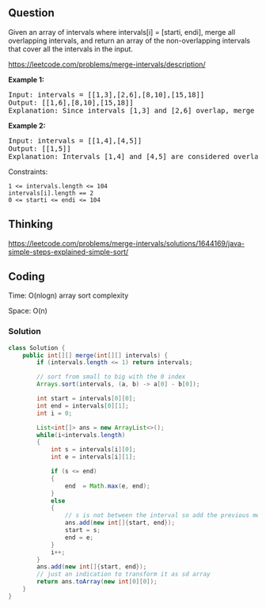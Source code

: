 ## Question
Given an array of intervals where intervals[i] = [starti, endi], merge all overlapping intervals, and return an array of the non-overlapping intervals that cover all the intervals in the input.

https://leetcode.com/problems/merge-intervals/description/

**Example 1:**
<pre>
Input: intervals = [[1,3],[2,6],[8,10],[15,18]]
Output: [[1,6],[8,10],[15,18]]
Explanation: Since intervals [1,3] and [2,6] overlap, merge them into [1,6].
</pre>

**Example 2:**
<pre>
Input: intervals = [[1,4],[4,5]]
Output: [[1,5]]
Explanation: Intervals [1,4] and [4,5] are considered overlapping.
</pre>

Constraints:

    1 <= intervals.length <= 104
    intervals[i].length == 2
    0 <= starti <= endi <= 104



## Thinking
https://leetcode.com/problems/merge-intervals/solutions/1644169/java-simple-steps-explained-simple-sort/

## Coding
Time: O(nlogn) array sort complexity

Space: O(n)

### Solution
```java
class Solution {
    public int[][] merge(int[][] intervals) {
        if (intervals.length <= 1) return intervals;

        // sort from small to big with the 0 index
        Arrays.sort(intervals, (a, b) -> a[0] - b[0]);

        int start = intervals[0][0];
        int end = intervals[0][1];
        int i = 0;

        List<int[]> ans = new ArrayList<>();
        while(i<intervals.length)
        {
            int s = intervals[i][0];
            int e = intervals[i][1];

            if (s <= end)
            {
                end  = Math.max(e, end);
            }
            else
            {
                // s is not between the interval so add the previous merged interval to ans
                ans.add(new int[]{start, end});
                start = s;
                end = e;
            }
            i++;
        }
        ans.add(new int[]{start, end});
        // just an indication to transform it as sd array
        return ans.toArray(new int[0][0]);
    }
}
```